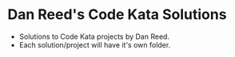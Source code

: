 # Dan Reed's Code Kata Solutions

* Solutions to Code Kata projects by Dan Reed.
* Each solution/project will have it's own folder.